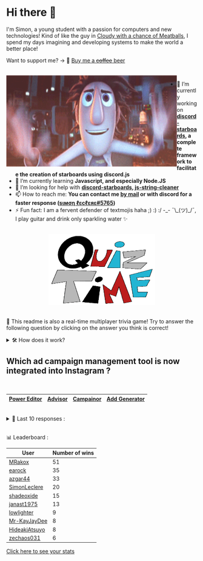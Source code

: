 # Hi there 👋

I'm Simon, a young student with a passion for computers and new technologies!
Kind of like the guy in [Cloudy with a chance of Meatballs](https://www.youtube.com/watch?v=dQw4w9WgXcQ), I spend my days imagining and developing systems to make the world a better place!

Want to support me? -> 🍺 [Buy me a ~~coffee~~ beer](https://www.buymeacoffee.com/SimonLeclere)

<br>

<img width="450" height="240" src="./assets/cloudyWithAChanceOfMeatBalls.gif" align=left>

- 🔭 I’m currently working on **[discord-starboards](https://github.com/SimonLeclere/discord-starboards), a complete framework to facilitate the creation of starboards using discord.js**
- 🌱 I’m currently learning **Javascript, and especially Node.JS**
- 🤔 I’m looking for help with **[discord-starboards](https://github.com/SimonLeclere/discord-starboards), [js-string-cleaner](https://github.com/SimonLeclere/Js-String-Cleaner)**
- 📫 How to reach me: **You can contact me [by mail](mailto:simon-leclere@orange.fr) or with discord for a faster response ([sιмση ℓεcℓεяε#5765](https://discord.com/invite/U2VGrkT))**
- ⚡ Fun fact: I am a fervent defender of textmojis haha ;) :) :/ -\_- ¯\\\_(ツ)\_/¯, I play guitar and drink only sparkling water ✨

<br>

<center><img width="280" height="187" src="./assets/quizTime.gif"></center>

<br>

🎲 This readme is also a real-time multiplayer trivia game! Try to answer the following question by clicking on the answer you think is correct!
<details>
  <summary>🛠️ How does it work?</summary>
  Each answer is a link to a pre-filled issue. When you press "Submit new issue", it triggers a Github action workflow that compares your answer with the correct answer, finds a new question and updates the readme.md file. Not bad huh?! This whole process only takes about 20 seconds!
</details>

## Which ad campaign management tool is now integrated into Instagram ?

<br>

| [Power Editor](https://github.com/SimonLeclere/SimonLeclere/issues/new?title=quiz%7C684%7CPower%20Editor&body=Just%20click%20'Submit%20new%20issue'.) | [Advisor](https://github.com/SimonLeclere/SimonLeclere/issues/new?title=quiz%7C684%7CAdvisor&body=Just%20click%20'Submit%20new%20issue'.) | [Campainor](https://github.com/SimonLeclere/SimonLeclere/issues/new?title=quiz%7C684%7CCampainor&body=Just%20click%20'Submit%20new%20issue'.) | [Add Generator](https://github.com/SimonLeclere/SimonLeclere/issues/new?title=quiz%7C684%7CAdd%20Generator&body=Just%20click%20'Submit%20new%20issue'.) |
| - | - | - | - | 

<br>

<details>
  <summary>📒 Last 10 responses :</summary>

- **janast3369** answered **Noah** to `Who would have used a pigeon first as a carrier pigeon ?` (Good answer)
- **janast3369** answered **Bib** to `In competition, what do we put on the back of certain athletes to recognize them ?` (Good answer)
- **janast3369** answered **Milo Ventimiglia** to `With what other heroe did Hayden Pannetiere have the perfect love ?` (Good answer)
- **janast3369** answered **Donald Trump** to `Which American president expressed his deep thanks for the efforts led by China ?` (Good answer)
- **janast3369** answered **Heidi** to `Who was the little mountain girl of our childhood ?` (Good answer)
- **janast3369** answered **NetBSD** to `OpenBSD came from the separation of what other operating system ?` (Good answer)
- **janast3369** answered **Medley** to `Which station was drowned under a dam in 1952 and then rebuilt a little higher ?` (Wrong answer)
- **janast3369** answered **A mouse** to `In the series of B.D. « Placid and Muzo », which animal is Placid ?` (Wrong answer)
- **janast3369** answered **Tired** to `In what state is a horse that folds his ears on his neck ?` (Wrong answer)
- **janast3369** answered **Rise** to `What Instagram filter allows a slight vignetting effect ?` (Wrong answer)

</details>

<br>

📊 Leaderboard :

| User | Number of wins |
|-|-|
| [MRakox](https://github.com/MRakox) | 51 |
| [earock](https://github.com/earock) | 35 |
| [azgar44](https://github.com/azgar44) | 33 |
| [SimonLeclere](https://github.com/SimonLeclere) | 20 |
| [shadeoxide](https://github.com/shadeoxide) | 15 |
| [janast1975](https://github.com/janast1975) | 13 |
| [lowlighter](https://github.com/lowlighter) | 9 |
| [Mr-KayJayDee](https://github.com/Mr-KayJayDee) | 8 |
| [HideakiAtsuyo](https://github.com/HideakiAtsuyo) | 8 |
| [zechaos031](https://github.com/zechaos031) | 6 |

[Click here to see your stats](https://github.com/SimonLeclere/SimonLeclere/issues/new?title=MyStats&body=Just%20click%20%27Submit%20new%20issue%27.)
